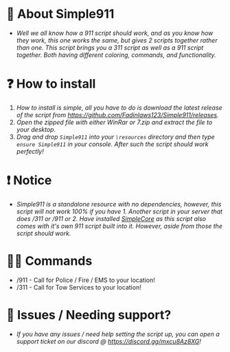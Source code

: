 # 📃 About Simple911

- _Well we all know how a 911 script should work, and as you know how they work, this one works the same, but gives 2 scripts together rather than one. This script brings you a 311 script as well as a 911 script together. Both having different coloring, commands, and functionality._

# ❓ How to install

1. _How to install is simple, all you have to do is download the latest release of the script from https://github.com/Fadinlaws123/Simple911/releases._
2. _Open the zipped file with either WinRar or 7.zip and extract the file to your desktop._
3. _Drag and drop `Simple911` into your `\resources` directory and then type `ensure Simple911` in your console. After such the script should work perfectly!_

# ❗ Notice

- _Simple911 is a standalone resource with no dependencies, however, this script will not work 100% if you have 1. Another script in your server that does /311 or /911 or 2. Have installed [SimpleCore](https://github.com/Fadinlaws123/SimpleCore) as this script also comes with it's own 911 script built into it. However, aside from those the script should work._

# 🧑‍💻 Commands

- /911 - Call for Police / Fire / EMS to your location!
- /311 - Call for Tow Services to your location!

# 💬 Issues / Needing support?

- _If you have any issues / need help setting the script up, you can open a support ticket on our discord @ https://discord.gg/mxcu8Az8XG!_
